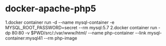 # docker-apache-php5

1.docker container run -d --name mysql-container -e MYSQL_ROOT_PASSWORD=secret --rm mysql:5.7
2.docker container run -dp 80:80 -v $PWD/src/:/var/www/html/ --name php-container --link mysql-container:mysql41 --rm php-image
